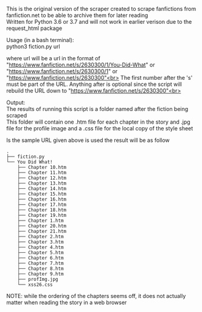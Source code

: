 This is the original version of the scraper created to scrape fanfictions from fanfiction.net to be able to archive them for later reading<br>
Written for Python 3.6 or 3.7 and will not work in earlier verison due to the request_html package<br>

Usage (in a bash terminal):<br>
	python3 fiction.py url

where url will be a url in the format of "https://www.fanfiction.net/s/2630300/1/You-Did-What" or "https://www.fanfiction.net/s/2630300/1" or "https://www.fanfiction.net/s/2630300"<br>
The first number after the 's' must be part of the URL. Anything after is optional since the script will rebuild the URL down to "https://www.fanfiction.net/s/2630300"<br>

Output:<br>
The results of running this script is a folder named after the fiction being scraped<br>
This folder will contain one .htm file for each chapter in the story and .jpg file for the profile image and a .css file for the local copy of the style sheet<br>

Is the sample URL given above is used the result will be as follow<br>

	.
	├── fiction.py
	└── You Did What!
		├── Chapter 10.htm
		├── Chapter 11.htm
		├── Chapter 12.htm
		├── Chapter 13.htm
		├── Chapter 14.htm
		├── Chapter 15.htm
		├── Chapter 16.htm
		├── Chapter 17.htm
		├── Chapter 18.htm
		├── Chapter 19.htm
		├── Chapter 1.htm
		├── Chapter 20.htm
		├── Chapter 21.htm
		├── Chapter 2.htm
		├── Chapter 3.htm
		├── Chapter 4.htm
		├── Chapter 5.htm
		├── Chapter 6.htm
		├── Chapter 7.htm
		├── Chapter 8.htm
		├── Chapter 9.htm
		├── profImg.jpg
		└── xss26.css
		
NOTE: while the ordering of the chapters seems off, it does not actually matter when reading the story in a web browser<br>